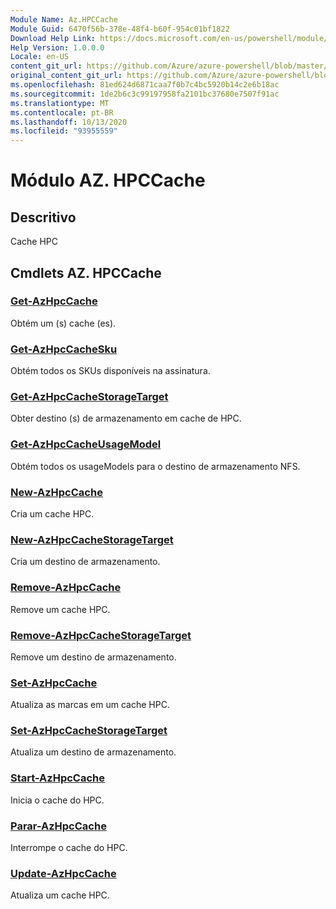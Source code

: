 ```yaml
---
Module Name: Az.HPCCache
Module Guid: 6470f56b-378e-48f4-b60f-954c01bf1822
Download Help Link: https://docs.microsoft.com/en-us/powershell/module/az.hpccache
Help Version: 1.0.0.0
Locale: en-US
content_git_url: https://github.com/Azure/azure-powershell/blob/master/src/HPCCache/HPCCache/help/Az.HPCCache.md
original_content_git_url: https://github.com/Azure/azure-powershell/blob/master/src/HPCCache/HPCCache/help/Az.HPCCache.md
ms.openlocfilehash: 81ed624d6871caa7f0b7c4bc5920b14c2e6b18ac
ms.sourcegitcommit: 1de2b6c3c99197958fa2101bc37680e7507f91ac
ms.translationtype: MT
ms.contentlocale: pt-BR
ms.lasthandoff: 10/13/2020
ms.locfileid: "93955559"
---
```

# Módulo AZ. HPCCache
## Descritivo
Cache HPC

## Cmdlets AZ. HPCCache
### [Get-AzHpcCache](Get-AzHpcCache.md)
Obtém um (s) cache (es).

### [Get-AzHpcCacheSku](Get-AzHpcCacheSku.md)
Obtém todos os SKUs disponíveis na assinatura.

### [Get-AzHpcCacheStorageTarget](Get-AzHpcCacheStorageTarget.md)
Obter destino (s) de armazenamento em cache de HPC.

### [Get-AzHpcCacheUsageModel](Get-AzHpcCacheUsageModel.md)
Obtém todos os usageModels para o destino de armazenamento NFS.

### [New-AzHpcCache](New-AzHpcCache.md)
Cria um cache HPC.

### [New-AzHpcCacheStorageTarget](New-AzHpcCacheStorageTarget.md)
Cria um destino de armazenamento.

### [Remove-AzHpcCache](Remove-AzHpcCache.md)
Remove um cache HPC.

### [Remove-AzHpcCacheStorageTarget](Remove-AzHpcCacheStorageTarget.md)
Remove um destino de armazenamento.

### [Set-AzHpcCache](Set-AzHpcCache.md)
Atualiza as marcas em um cache HPC.

### [Set-AzHpcCacheStorageTarget](Set-AzHpcCacheStorageTarget.md)
Atualiza um destino de armazenamento.

### [Start-AzHpcCache](Start-AzHpcCache.md)
Inicia o cache do HPC.

### [Parar-AzHpcCache](Stop-AzHpcCache.md)
Interrompe o cache do HPC.

### [Update-AzHpcCache](Update-AzHpcCache.md)
Atualiza um cache HPC.

